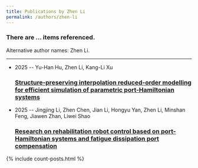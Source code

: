 ```yaml
---
title: Publications by Zhen Li
permalink: /authors/zhen-li
---
```


<h3 id="number-posts">There are ... items referenced.</h3>
<p id='info-authors'>Alternative author names: Zhen Li.</p>
<hr />
<ul class="post-list">
<li><span class='post-meta'>2025 -- Yu-Han Hu, Zhen Li, Kang-Li Xu</span><h3><a class='post-link' href="{{ site.baseurl }}/structure-preserving-interpolation-reduced-order-modelling-for-efficient-simulation-of-parametric-port-hamiltonian-systems">Structure-preserving interpolation reduced-order modelling for efficient simulation of parametric port-Hamiltonian systems</a></h3></li>
<li><span class='post-meta'>2025 -- Jingjing Li, Zhen Chen, Jian Li, Hongyu Yan, Zhen Li, Minshan Feng, Jiawen Zhan, Liwei Shao</span><h3><a class='post-link' href="{{ site.baseurl }}/research-on-rehabilitation-robot-control-based-on-port-hamiltonian-systems-and-fatigue-dissipation-port-compensation">Research on rehabilitation robot control based on port-Hamiltonian systems and fatigue dissipation port compensation</a></h3></li>

</ul>
{% include count-posts.html %}
